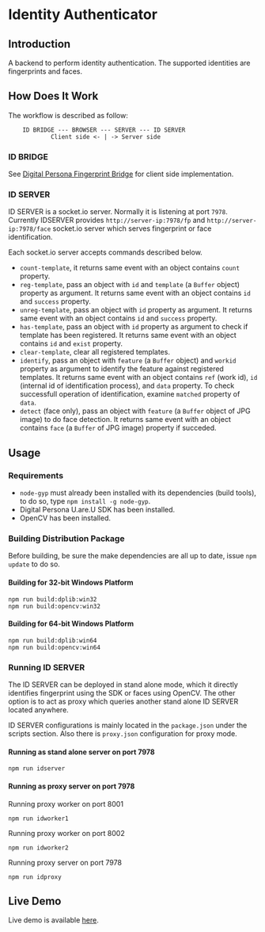 # Identity Authenticator

## Introduction

A backend to perform identity authentication. The supported identities are fingerprints and faces.

## How Does It Work

The workflow is described as follow:
```
    ID BRIDGE --- BROWSER --- SERVER --- ID SERVER
            Client side <- | -> Server side
```

### ID BRIDGE

See [Digital Persona Fingerprint Bridge](https://github.com/tohenk/node-dpfb) for client side implementation.

### ID SERVER

ID SERVER is a socket.io server. Normally it is listening at port `7978`.
Currently IDSERVER provides `http://server-ip:7978/fp` and `http://server-ip:7978/face`
socket.io server which serves fingerprint or face identification.

Each socket.io server accepts commands described below.

* `count-template`, it returns same event with an object contains `count`
  property.
* `reg-template`, pass an object with `id` and `template` (a `Buffer` object) property as argument.
  It returns same event with an object contains `id` and `success` property.
* `unreg-template`, pass an object with `id` property as argument.
  It returns same event with an object contains `id` and `success` property.
* `has-template`, pass an object with `id` property as argument to check if
  template has been registered. It returns same event with an object contains
  `id` and `exist` property.
* `clear-template`, clear all registered templates.
* `identify`, pass an object with `feature` (a `Buffer` object) and `workid` property as argument
  to identify the feature against registered templates.
  It returns same event with an object contains `ref` (work id), `id` (internal
  id of identification process), and `data` property. To check successfull
  operation of identification, examine `matched` property of `data`.
* `detect` (face only), pass an object with `feature` (a `Buffer` object of JPG image) to
  do face detection. It returns same event with an object contains `face` (a `Buffer` of JPG image) property if succeded.

## Usage

### Requirements

* `node-gyp` must already been installed with its dependencies (build tools),
  to do so, type `npm install -g node-gyp`.
* Digital Persona U.are.U SDK has been installed.
* OpenCV has been installed.

### Building Distribution Package

Before building, be sure the make dependencies are all up to date, issue `npm update` to do so.

#### Building for 32-bit Windows Platform

```
npm run build:dplib:win32
npm run build:opencv:win32
```

#### Building for 64-bit Windows Platform

```
npm run build:dplib:win64
npm run build:opencv:win64
```

### Running ID SERVER

The ID SERVER can be deployed in stand alone mode, which it directly identifies
fingerprint using the SDK or faces using OpenCV. The other option is to act as
proxy which queries another stand alone ID SERVER located anywhere.

ID SERVER configurations is mainly located in the `package.json` under the
scripts section. Also there is `proxy.json` configuration for proxy mode.

#### Running as stand alone server on port 7978

```
npm run idserver
```

#### Running as proxy server on port 7978

Running proxy worker on port 8001

```
npm run idworker1
```

Running proxy worker on port 8002

```
npm run idworker2
```

Running proxy server on port 7978

```
npm run idproxy
```

## Live Demo

Live demo is available [here](https://ntlab.id/demo/digital-persona-fingerprint-bridge).
